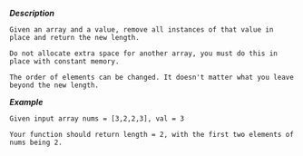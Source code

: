 ***Description***

    Given an array and a value, remove all instances of that value in place and return the new length.

    Do not allocate extra space for another array, you must do this in place with constant memory.

    The order of elements can be changed. It doesn't matter what you leave beyond the new length.

***Example***

    Given input array nums = [3,2,2,3], val = 3

    Your function should return length = 2, with the first two elements of nums being 2.

